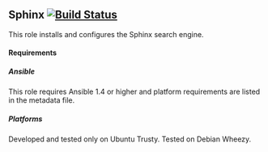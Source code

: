 ## Sphinx [![Build Status](https://api.travis-ci.org/devjatkin/sphinx.svg)](https://travis-ci.org/devjatkin/sphinx)

This role installs and configures the Sphinx search engine.

#### Requirements

##### Ansible

This role requires Ansible 1.4 or higher and platform requirements are listed in the metadata file.

##### Platforms

Developed and tested only on Ubuntu Trusty. Tested on Debian Wheezy.
